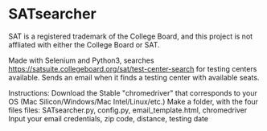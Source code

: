 # SATsearcher
SAT is a registered trademark of the College Board, and this project is not affliated with either the College Board or SAT.

Made with Selenium and Python3, searches https://satsuite.collegeboard.org/sat/test-center-search for testing centers available. Sends an email when it finds a testing center with available seats.

Instructions:
Download the Stable "chromedriver" that corresponds to your OS (Mac Silicon/Windows/Mac Intel/Linux/etc.)
Make a folder, with the four files files: SATsearcher.py, config.py, email_template.html, chromedriver
Input your email credentials, zip code, distance, testing date
